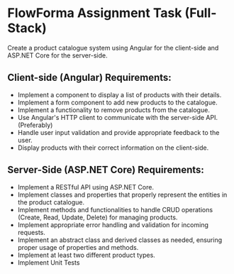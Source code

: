 # FlowForma Assignment Task (Full-Stack)

Create a product catalogue system using Angular for the client-side and ASP.NET Core for the server-side.

## Client-side (Angular) Requirements:
* Implement a component to display a list of products with their details.
* Implement a form component to add new products to the catalogue.
* Implement a functionality to remove products from the catalogue.
* Use Angular's HTTP client to communicate with the server-side API. (Preferably)
* Handle user input validation and provide appropriate feedback to the user.
* Display products with their correct information on the client-side.

## Server-Side (ASP.NET Core) Requirements:
* Implement a RESTful API using ASP.NET Core.
* Implement classes and properties that properly represent the entities in the product catalogue.
* Implement methods and functionalities to handle CRUD operations (Create, Read, Update, Delete) for managing products.
* Implement appropriate error handling and validation for incoming requests.
* Implement an abstract class and derived classes as needed, ensuring proper usage of properties and methods.
* Implement at least two different product types.
* Implement Unit Tests
